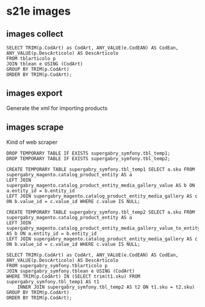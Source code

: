 ﻿# s21e images

## images collect

    SELECT TRIM(p.CodArt) as CodArt, ANY_VALUE(e.CodEAN) AS CodEan, ANY_VALUE(p.DescArticolo) AS DescArticolo 
    FROM tblarticolo p 
    JOIN tblean e USING (CodArt) 
    GROUP BY TRIM(p.CodArt) 
    ORDER BY TRIM(p.CodArt);

## images export

Generate the xml for importing products


## images scrape

Kind of web scraper

    DROP TEMPORARY TABLE IF EXISTS supergabry_symfony.tbl_temp1;
    DROP TEMPORARY TABLE IF EXISTS supergabry_symfony.tbl_temp2;

    CREATE TEMPORARY TABLE supergabry_symfony.tbl_temp1 SELECT a.sku FROM supergabry_magento.catalog_product_entity AS a 
    LEFT JOIN supergabry_magento.catalog_product_entity_media_gallery_value AS b ON a.entity_id = b.entity_id 
    LEFT JOIN supergabry_magento.catalog_product_entity_media_gallery AS c ON b.value_id = c.value_id WHERE c.value IS NULL;

    CREATE TEMPORARY TABLE supergabry_symfony.tbl_temp2 SELECT a.sku FROM supergabry_magento.catalog_product_entity AS a 
    LEFT JOIN supergabry_magento.catalog_product_entity_media_gallery_value_to_entity AS b ON a.entity_id = b.entity_id 
    LEFT JOIN supergabry_magento.catalog_product_entity_media_gallery AS c ON b.value_id = c.value_id WHERE c.value IS NULL;

    SELECT TRIM(p.CodArt) as CodArt, ANY_VALUE(e.CodEAN) AS CodEan, ANY_VALUE(p.DescArticolo) AS DescArticolo 
    FROM supergabry_symfony.tblarticolo p 
    JOIN supergabry_symfony.tblean e USING (CodArt) 
    WHERE TRIM(p.CodArt) IN (SELECT trim(t1.sku) FROM supergabry_symfony.tbl_temp1 AS t1
        INNER JOIN supergabry_symfony.tbl_temp2 AS t2 ON t1.sku = t2.sku)
    GROUP BY TRIM(p.CodArt) 
    ORDER BY TRIM(p.CodArt);